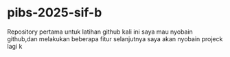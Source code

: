 # pibs-2025-sif-b
Repository pertama untuk latihan github 
kali ini saya mau nyobain github,dan melakukan beberapa fitur
selanjutnya saya akan nyobain projeck lagi
k
